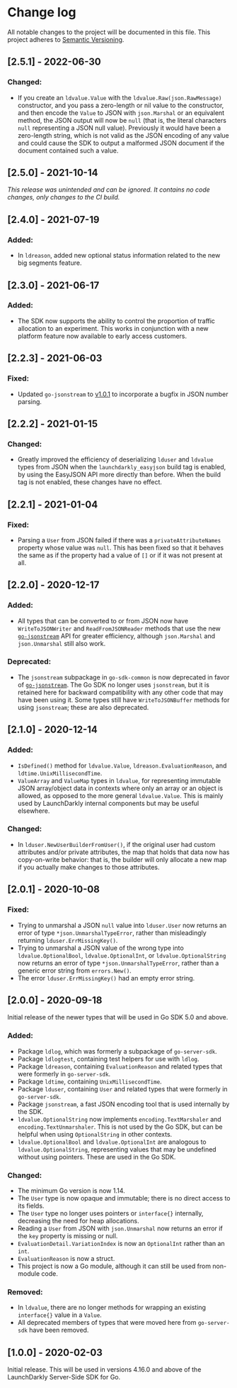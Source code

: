 # Change log

All notable changes to the project will be documented in this file. This project adheres to [Semantic Versioning](http://semver.org).

## [2.5.1] - 2022-06-30
### Changed:
- If you create an `ldvalue.Value` with the `ldvalue.Raw(json.RawMessage)` constructor, and you pass a zero-length or nil value to the constructor, and then encode the `Value` to JSON with `json.Marshal` or an equivalent method, the JSON output will now be `null` (that is, the literal characters `null` representing a JSON null value). Previously it would have been a zero-length string, which is not valid as the JSON encoding of any value and could cause the SDK to output a malformed JSON document if the document contained such a value.

## [2.5.0] - 2021-10-14
_This release was unintended and can be ignored. It contains no code changes, only changes to the CI build._

## [2.4.0] - 2021-07-19
### Added:
- In `ldreason`, added new optional status information related to the new big segments feature.

## [2.3.0] - 2021-06-17
### Added:
- The SDK now supports the ability to control the proportion of traffic allocation to an experiment. This works in conjunction with a new platform feature now available to early access customers.

## [2.2.3] - 2021-06-03
### Fixed:
- Updated `go-jsonstream` to [v1.0.1](https://github.com/launchdarkly/go-jsonstream/releases/tag/1.0.1) to incorporate a bugfix in JSON number parsing.

## [2.2.2] - 2021-01-15
### Changed:
- Greatly improved the efficiency of deserializing `lduser` and `ldvalue` types from JSON when the `launchdarkly_easyjson` build tag is enabled, by using the EasyJSON API more directly than before. When the build tag is not enabled, these changes have no effect.

## [2.2.1] - 2021-01-04
### Fixed:
- Parsing a `User` from JSON failed if there was a `privateAttributeNames` property whose value was `null`. This has been fixed so that it behaves the same as if the property had a value of `[]` or if it was not present at all.

## [2.2.0] - 2020-12-17
### Added:
- All types that can be converted to or from JSON now have `WriteToJSONWriter` and `ReadFromJSONReader` methods that use the new [`go-jsonstream`](https://github.com/launchdarkly/go-jsonstream) API for greater efficiency, although `json.Marshal` and `json.Unmarshal` still also work.

### Deprecated:
- The `jsonstream` subpackage in `go-sdk-common` is now deprecated in favor of [`go-jsonstream`](https://github.com/launchdarkly/go-jsonstream). The Go SDK no longer uses `jsonstream`, but it is retained here for backward compatibility with any other code that may have been using it. Some types still have `WriteToJSONBuffer` methods for using `jsonstream`; these are also deprecated.


## [2.1.0] - 2020-12-14
### Added:
- `IsDefined()` method for `ldvalue.Value`, `ldreason.EvaluationReason`, and `ldtime.UnixMillisecondTime`.
- `ValueArray` and `ValueMap` types in `ldvalue`, for representing immutable JSON array/object data in contexts where only an array or an object is allowed, as opposed to the more general `ldvalue.Value`. This is mainly used by LaunchDarkly internal components but may be useful elsewhere.

### Changed:
- In `lduser.NewUserBuilderFromUser()`, if the original user had custom attributes and/or private attributes, the map that holds that data now has copy-on-write behavior: that is, the builder will only allocate a new map if you actually make changes to those attributes.

## [2.0.1] - 2020-10-08
### Fixed:
- Trying to unmarshal a JSON `null` value into `lduser.User` now returns an error of type `*json.UnmarshalTypeError`, rather than misleadingly returning `lduser.ErrMissingKey()`.
- Trying to unmarshal a JSON value of the wrong type into `ldvalue.OptionalBool`, `ldvalue.OptionalInt`, or `ldvalue.OptionalString` now returns an error of type `*json.UnmarshalTypeError`, rather than a generic error string from `errors.New()`.
- The error `lduser.ErrMissingKey()` had an empty error string.

## [2.0.0] - 2020-09-18
Initial release of the newer types that will be used in Go SDK 5.0 and above.

### Added:
- Package `ldlog`, which was formerly a subpackage of `go-server-sdk`.
- Package `ldlogtest`, containing test helpers for use with `ldlog`.
- Package `ldreason`, containing `EvaluationReason` and related types that were formerly in `go-server-sdk`.
- Package `ldtime`, containing `UnixMillisecondTime`.
- Package `lduser`, containing `User` and related types that were formerly in `go-server-sdk`.
- Package `jsonstream`, a fast JSON encoding tool that is used internally by the SDK.
- `ldvalue.OptionalString` now implements `encoding.TextMarshaler` and `encoding.TextUnmarshaler`. This is not used by the Go SDK, but can be helpful when using `OptionalString` in other contexts.
- `ldvalue.OptionalBool` and `ldvalue.OptionalInt` are analogous to `ldvalue.OptionalString`, representing values that may be undefined without using pointers. These are used in the Go SDK.

### Changed:
- The minimum Go version is now 1.14.
- The `User` type is now opaque and immutable; there is no direct access to its fields.
- The `User` type no longer uses pointers or `interface{}` internally, decreasing the need for heap allocations.
- Reading a `User` from JSON with `json.Unmarshal` now returns an error if the `key` property is missing or null.
- `EvaluationDetail.VariationIndex` is now an `OptionalInt` rather than an `int`.
- `EvaluationReason` is now a struct.
- This project is now a Go module, although it can still be used from non-module code.

### Removed:
- In `ldvalue`, there are no longer methods for wrapping an existing `interface{}` value in a `Value`.
- All deprecated members of types that were moved here from `go-server-sdk` have been removed.

## [1.0.0] - 2020-02-03
Initial release. This will be used in versions 4.16.0 and above of the LaunchDarkly Server-Side SDK for Go.
